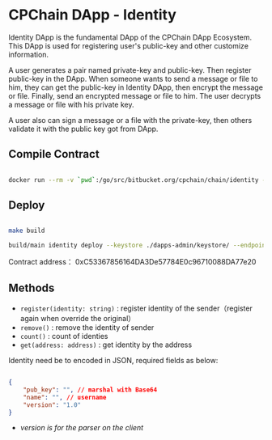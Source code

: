 # CPChain DApp - Identity

Identity DApp is the fundamental DApp of the CPChain DApp Ecosystem. This DApp is used for registering user's public-key and other customize information.

A user generates a pair named private-key and public-key. Then register public-key in the DApp. When someone wants to send a message or file to him, they can get the public-key in Identity DApp, then encrypt the message or file. Finally, send an encrypted message or file to him. The user decrypts a message or file with his private key.

A user also can sign a message or a file with the private-key, then others validate it with the public key got from DApp.

## Compile Contract

```bash

docker run --rm -v `pwd`:/go/src/bitbucket.org/cpchain/chain/identity -it cpchain2018/abigen abigen --sol ./identity/identity.sol --pkg identity --out ./identity/identity.go

```

## Deploy

```bash

make build

build/main identity deploy --keystore ./dapps-admin/keystore/ --endpoint http://52.220.174.168:8501

```

Contract address： 0xC53367856164DA3De57784E0c96710088DA77e20

## Methods

+ `register(identity: string)` : register identity of the sender（register again when override the original）
+ `remove()` : remove the identity of sender
+ `count()` : count of identies
+ `get(address: address)` : get identity by the address

Identity need be to encoded in JSON, required fields as below:

```json

{
    "pub_key": "", // marshal with Base64
    "name": "", // username
    "version": "1.0"
}

```

+ *version is for the parser on the client*
